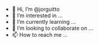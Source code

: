 - 👋 Hi, I’m @jorguitto
- 👀 I’m interested in ...
- 🌱 I’m currently learning ...
- 💞️ I’m looking to collaborate on ...
- 📫 How to reach me ...

<!---
jorguitto/jorguitto is a ✨ special ✨ repository because its `README.md` (this file) appears on your GitHub profile.
You can click the Preview link to take a look at your changes.
--->
